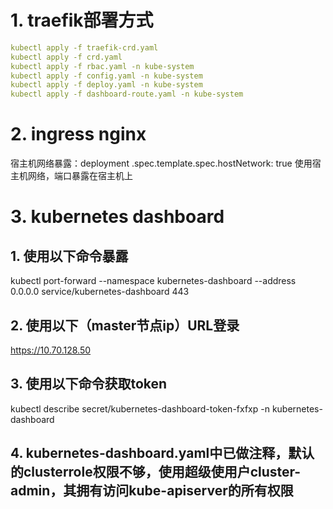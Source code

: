 # 1. traefik部署方式

```yaml
kubectl apply -f traefik-crd.yaml
kubectl apply -f crd.yaml
kubectl apply -f rbac.yaml -n kube-system
kubectl apply -f config.yaml -n kube-system
kubectl apply -f deploy.yaml -n kube-system
kubectl apply -f dashboard-route.yaml -n kube-system
```

# 2. ingress nginx 
宿主机网络暴露：deployment .spec.template.spec.hostNetwork: true 使用宿主机网络，端口暴露在宿主机上

# 3. kubernetes dashboard
## 1. 使用以下命令暴露
kubectl port-forward --namespace kubernetes-dashboard --address 0.0.0.0 service/kubernetes-dashboard 443

## 2. 使用以下（master节点ip）URL登录
https://10.70.128.50

## 3. 使用以下命令获取token
kubectl describe secret/kubernetes-dashboard-token-fxfxp -n kubernetes-dashboard

## 4. kubernetes-dashboard.yaml中已做注释，默认的clusterrole权限不够，使用超级使用户cluster-admin，其拥有访问kube-apiserver的所有权限
